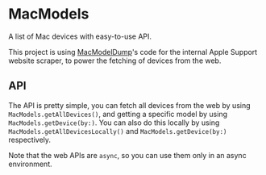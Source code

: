 # MacModels

A list of Mac devices with easy-to-use API.

This project is using [MacModelDump](https://github.com/phimage/MacModelScraper)'s 
code for the internal Apple Support website scraper, to power the fetching of devices
from the web. 

## API

The API is pretty simple, you can fetch all devices from the web by using 
`MacModels.getAllDevices()`, and getting a specific model by using
`MacModels.getDevice(by:)`. You can also do this locally by using 
`MacModels.getAllDevicesLocally()` and `MacModels.getDevice(by:)` respectively.

Note that the web APIs are `async`, so you can use them only in an async environment.

